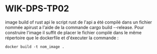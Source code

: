 # WIK-DPS-TP02
image build of rust api 
le script rust de l'api a été compilé dans un fichier nommée apirust a l'aide de la commande cargo build --release.
Pour construire l'image il suffit de placer le fichier compilé dans le même répertoire que le dockerfile et d'éxecuter la commande : 

`docker build -t nom_image .`
